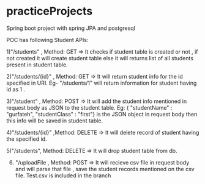 # practiceProjects

Spring boot project with spring JPA and postgresql 

POC has following Student APIs:

1)"/students" , Method: GET  => It checks if student table is created or not , if not created it will create student table else it will returns list of all students present in student table.

2)"/students/{id}" , Method: GET  => It will return student info for the id specified in URI. Eg- "/students/1"  will return information for student having id as 1 .

3)"/student" , Method: POST  =>  It will add the student info mentioned in request body as JSON to the student table.
Eg: { "studentName" : "gurfateh", "studentClass" : "first"} is the JSON object in request body then this info will be saved in student table.

4)"/students/{id}" ,Method: DELETE => It will delete record of student having the specified id.

5)"/students", Method: DELETE => It will drop student table from db.

6) "/uploadFile , Method: POST => It will recieve csv file in request body and will parse that file , save the student records 
mentioned on the csv file. Test.csv is included in the branch
